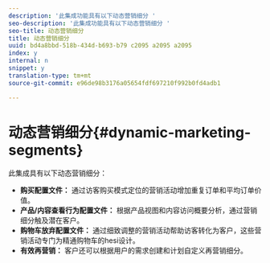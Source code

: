 ```yaml
---
description: '此集成功能具有以下动态营销细分 '
seo-description: '此集成功能具有以下动态营销细分 '
seo-title: 动态营销细分
title: 动态营销细分
uuid: bd4a8bbd-518b-434d-b693-b79 c2095 a2095 a2095
index: y
internal: n
snippet: y
translation-type: tm+mt
source-git-commit: e96de98b3176a05654fdf697210f992b0fd4adb1

---
```



# 动态营销细分{#dynamic-marketing-segments}

此集成具有以下动态营销细分：

* **购买配置文件：** 通过访客购买模式定位的营销活动增加重复订单和平均订单价值。
* **产品/内容查看行为配置文件：** 根据产品视图和内容访问概要分析，通过营销细分触及潜在客户。
* **购物车放弃配置文件：** 通过细致调整的营销活动帮助访客转化为客户，这些营销活动专门为精通购物车的hesi设计。
* **有效再营销：** 客户还可以根据用户的需求创建和计划自定义再营销细分。


